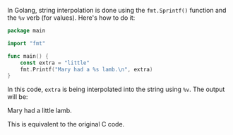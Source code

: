 In Golang, string interpolation is done using the `fmt.Sprintf()` function and the `%v` verb (for values). Here's how to do it:

```go
package main

import "fmt"

func main() {
    const extra = "little"
    fmt.Printf("Mary had a %s lamb.\n", extra)
}
```

In this code, `extra` is being interpolated into the string using `%v`. The output will be:

Mary had a little lamb.

This is equivalent to the original C code.
